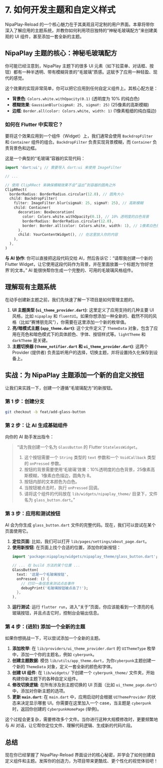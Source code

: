 # 7. 如何开发主题和自定义样式

NipaPlay-Reload 的一个核心魅力在于其美观且可定制的用户界面。本章将带你深入了解应用的主题系统，并教你如何利用项目独特的“神秘毛玻璃配方”来创建美观的 UI 组件，甚至添加一套全新的主题。

## NipaPlay 主题的核心：神秘毛玻璃配方

你可能已经注意到，NipaPlay 主题下的很多 UI 元素（如下拉菜单、对话框、按钮）都有一种半透明、带有模糊背景的“毛玻璃”质感。这赋予了应用一种轻盈、现代的感觉。

这个效果的实现非常简单，你可以把它应用到任何自定义组件上。其核心配方是：

*   **背景色**: `Colors.white.withOpacity(0.1)` (透明度为 10% 的纯白色)
*   **模糊效果**: `GaussianBlur(sigmaX: 25, sigmaY: 25)` (25像素的高斯模糊)
*   **边框**: `Border.all(color: Colors.white, width: 1)` (1像素粗细的纯白描边)

### 如何在 Flutter 中实现它？

要将这个效果应用到一个组件（Widget）上，我们通常会使用 `BackdropFilter` 和 `Container` 组件的组合。`BackdropFilter` 负责实现背景模糊，而 `Container` 负责背景色和边框。

这是一个典型的“毛玻璃”容器的实现代码：

```dart
import 'dart:ui'; // 需要导入 dart:ui 来使用 ImageFilter

// ...

// 使用 ClipRRect 来确保模糊效果不会“溢出”到容器的圆角之外
ClipRRect(
  borderRadius: BorderRadius.circular(12.0), // 圆角大小
  child: BackdropFilter(
    filter: ImageFilter.blur(sigmaX: 25, sigmaY: 25), // 高斯模糊
    child: Container(
      decoration: BoxDecoration(
        color: Colors.white.withOpacity(0.1), // 10% 透明度的白色背景
        borderRadius: BorderRadius.circular(12.0),
        border: Border.all(color: Colors.white, width: 1), // 1像素白色描边
      ),
      child: YourContentWidget(), // 在这里放入你的内容
    ),
  ),
)
```

**与 AI 协作**:
你可以直接把这段代码交给 AI，然后告诉它：“请帮我创建一个新的 Flutter Widget，让它使用这段代码作为背景，并在里面放置一个标题为‘你好世界’的文本。” AI 能很快帮你生成一个完整的、可用的毛玻璃风格组件。

## 理解现有主题系统

在动手创建新主题之前，我们先快速了解一下项目是如何管理主题的。

1.  **UI 主题类型 (`ui_theme_provider.dart`)**: 这里定义了应用支持的几种主要 UI 风格，比如 `nipaplay` 和 `fluentUI`。如果你想添加一种全新的、截然不同的风格（比如“赛博朋克风”），你需要在这里添加一个新的枚举值。
2.  **亮/暗模式主题 (`app_theme.dart`)**: 这个文件定义了 `ThemeData` 对象，包含了应用在亮色和暗色模式下的具体颜色、字体、按钮样式等。`lightTheme` 和 `darkTheme` 是关键。
3.  **主题切换器 (`theme_notifier.dart` 和 `ui_theme_provider.dart`)**: 这两个 Provider (提供者) 负责监听用户的选择，切换主题，并将设置持久化保存到设备上。

## 实战：为 NipaPlay 主题添加一个新的自定义按钮

让我们来实践一下，创建一个遵循“毛玻璃配方”的新按钮。

### 第 1 步：创建分支

```bash
git checkout -b feat/add-glass-button
```

### 第 2 步：让 AI 生成基础组件

向你的 AI 助手发出指令：

> “请为我创建一个名为 `GlassButton` 的 Flutter `StatelessWidget`。
> 1. 这个按钮需要一个 `String` 类型的 `text` 参数和一个 `VoidCallback` 类型的 `onPressed` 参数。
> 2. 按钮的背景需要使用‘毛玻璃’效果：10%透明度的白色背景，25像素高斯模糊，1像素白色描边，圆角为 8。
> 3. 按钮内部的文本颜色为白色。
> 4. 当按钮被点击时，执行 `onPressed` 回调。
> 5. 请将这个组件的代码放在 `lib/widgets/nipaplay_theme/` 目录下，文件名为 `glass_button.dart`。”

### 第 3 步：应用和测试按钮

AI 会为你生成 `glass_button.dart` 文件的完整代码。现在，我们可以尝试在某个页面使用它。

1.  **定位页面**: 比如，我们可以打开 `lib/pages/settings/about_page.dart`。
2.  **使用新按钮**: 在页面上找个合适的位置，添加你的新按钮：
    ```dart
    import 'package:nipaplay/widgets/nipaplay_theme/glass_button.dart'; // 别忘了导入

    // ... 在 build 方法的某个位置 ...
    GlassButton(
      text: '这是一个毛玻璃按钮',
      onPressed: () {
        // 打印一条信息来测试点击事件
        debugPrint('毛玻璃按钮被点击了!');
      },
    ),
    ```
3.  **运行测试**: 运行 `flutter run`，进入“关于”页面，你应该能看到一个漂亮的毛玻璃按钮，并且点击它时，控制台会输出信息。

### 第 4 步：(进阶) 添加一个全新的主题

如果你想挑战一下，可以尝试添加一个全新的主题。

1.  **添加枚举**: 在 `lib/providers/ui_theme_provider.dart` 的 `UIThemeType` 枚举中，添加一个你的主题名，例如 `cyberpunk`。
2.  **创建主题数据**: 模仿 `lib/utils/app_theme.dart`，为你`cyberpunk`主题创建一个新的 `ThemeData` 对象，定义一套全新的颜色和字体。
3.  **创建 UI 组件**: 在 `lib/widgets/` 下创建一个 `cyberpunk_theme/` 文件夹，开始构建你新主题下的各种自定义组件。
4.  **修改切换逻辑**: 在所有涉及到主题切换的 UI 页面（比如 `ui_theme_page.dart`）中，添加对你新主题的选项。
5.  **更新 `main.dart`**: 在 `main.dart` 中，应用启动时会根据 `UIThemeProvider` 的状态来决定显示哪套 UI。你需要在这里加入一个 case，当主题是 `cyberpunk` 时，返回你创建的 `CyberpunkHomePage` (举例)。

这个过程会更复杂，需要修改多个文件。当你进行这种大规模修改时，更要频繁地与 AI 对话，让它帮你定位文件、理解代码逻辑、生成新的代码片段。

## 总结

现在你已经掌握了 NipaPlay-Reload 界面设计的核心秘密，并学会了如何创建自定义组件和主题。发挥你的创造力，为项目带来更酷炫、更个性化的视觉体验吧！

